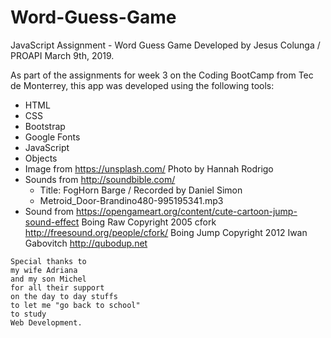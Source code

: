 # Word-Guess-Game
JavaScript Assignment - Word Guess Game
Developed by Jesus Colunga / PROAPI
March 9th, 2019.

As part of the assignments for week 3
on the Coding BootCamp from Tec de Monterrey,
this app was developed using the following tools:

- HTML
- CSS
- Bootstrap
- Google Fonts
- JavaScript
- Objects
- Image from https://unsplash.com/
  Photo by Hannah Rodrigo
- Sounds from http://soundbible.com/
  + Title: FogHorn Barge /  Recorded by Daniel Simon
  + Metroid_Door-Brandino480-995195341.mp3
- Sound from https://opengameart.org/content/cute-cartoon-jump-sound-effect
    Boing Raw Copyright 2005 cfork 
    <http://freesound.org/people/cfork/> 
    Boing Jump Copyright 2012 Iwan Gabovitch 
    <http://qubodup.net>




~~~~~~~~~~~~~~~~~~~~~~~~~~~~~~
Special thanks to 
my wife Adriana
and my son Michel
for all their support
on the day to day stuffs
to let me "go back to school"
to study 
Web Development.
~~~~~~~~~~~~~~~~~~~~~~~~~~~~~~
